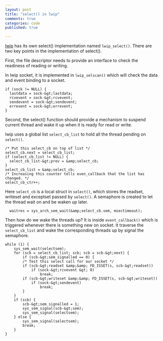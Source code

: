 ```yaml
---
layout: post
title: "select() in lwip"
comments: true
categories: code
published: true

---
```


[lwip](http://savannah.nongnu.org/projects/lwip/) has its own select() implementation named `lwip_select()`. There are two key points in the implementation of select().

First, the file descriptor needs to provide an interface to check the readiness of reading or writing. 

In lwip socket, it is implemented in `lwip_selscan()` which will check the data and event binding to a socket.

    if (sock != NULL) {
      lastdata = sock-&gt;lastdata;
      rcvevent = sock-&gt;rcvevent;
      sendevent = sock-&gt;sendevent;
      errevent = sock-&gt;errevent;
    }

Second, the select() function should provide a mechanism to suspend current thread and wake it up when it is ready for read or write.

lwip uses a global list `select_cb_list` to hold all the thread pending on `select()`.

    /* Put this select_cb on top of list */
    select_cb.next = select_cb_list;
    if (select_cb_list != NULL) {
      select_cb_list-&gt;prev = &amp;select_cb;
    }
    select_cb_list = &amp;select_cb;
    /* Increasing this counter tells even_callback that the list has changed. */
    select_cb_ctr++;

Here `select_cb` is a local struct in `select()`, which stores the readset, writeset and exceptset passed by `select()`. A semaphore is created to let the thread wait on and be waken up later.

      waitres = sys_arch_sem_wait(&amp;select_cb.sem, msectimeout);

Then how do we wake the threads up? It is inside `event_callback()` which is triggered whenever there is something new on socket. It traverse the `select_cb_list` and wake the corresponding threads up by signal the semaphore.

    while (1) {
        sys_sem_wait(selectsem);
        for (scb = select_cb_list; scb; scb = scb-&gt;next) {
            if (scb-&gt;sem_signalled == 0) {
            /* Test this select call for our socket */
            if (scb-&gt;readset &amp;&amp; FD_ISSET(s, scb-&gt;readset))
                if (sock-&gt;rcvevent &gt; 0)
                    break;
            if (scb-&gt;writeset &amp;&amp; FD_ISSET(s, scb-&gt;writeset))
                if (sock-&gt;sendevent)
                    break;
            }
        }
        if (scb) {
            scb-&gt;sem_signalled = 1;
            sys_sem_signal(scb-&gt;sem);
            sys_sem_signal(selectsem);
        } else {
            sys_sem_signal(selectsem);
            break;
        }
    }